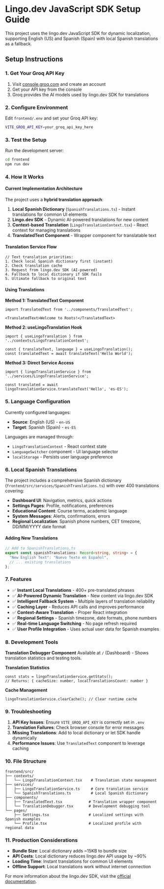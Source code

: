 # Lingo.dev JavaScript SDK Setup Guide

This project uses the lingo.dev JavaScript SDK for dynamic localization, supporting English (US) and Spanish (Spain) with local Spanish translations as a fallback.

## Setup Instructions

### 1. Get Your Groq API Key
1. Visit [console.groq.com](https://console.groq.com/) and create an account
2. Get your API key from the console
3. Groq provides the AI models used by lingo.dev SDK for translations

### 2. Configure Environment
Edit `frontend/.env` and set your Groq API key:

```bash
VITE_GROQ_API_KEY=your_groq_api_key_here
```

### 3. Test the Setup
Run the development server:

```bash
cd frontend
npm run dev
```

### 4. How It Works

#### Current Implementation Architecture

The project uses a **hybrid translation approach**:

1. **Local Spanish Dictionary** (`SpanishTranslations.ts`) - Instant translations for common UI elements
2. **Lingo.dev SDK** - Dynamic AI-powered translations for new content
3. **Context-based Translation** (`LingoTranslationContext.tsx`) - React context for managing translations
4. **TranslatedText Component** - Wrapper component for translatable text

#### Translation Service Flow

```tsx
// Text translation priorities:
1. Check local Spanish dictionary first (instant)
2. Check translation cache
3. Request from lingo.dev SDK (AI-powered)
4. Fallback to local dictionary if SDK fails
5. Ultimate fallback to original text
```

#### Using Translations

**Method 1: TranslatedText Component**
```tsx
import TranslatedText from '../components/TranslatedText';

<TranslatedText>Welcome to Roots!</TranslatedText>
```

**Method 2: useLingoTranslation Hook**
```tsx
import { useLingoTranslation } from '../contexts/LingoTranslationContext';

const { translateText, language } = useLingoTranslation();
const translatedText = await translateText('Hello World');
```

**Method 3: Direct Service Access**
```tsx
import { lingoTranslationService } from '../services/LingoTranslationService';

const translated = await lingoTranslationService.translateText('Hello', 'es-ES');
```

### 5. Language Configuration

Currently configured languages:
- **Source**: English (US) - `en-US`
- **Target**: Spanish (Spain) - `es-ES`

Languages are managed through:
- `LingoTranslationContext` - React context state
- `LanguageSwitcher` component - UI language selector
- `localStorage` - Persists user language preference

### 6. Local Spanish Translations

The project includes a comprehensive Spanish dictionary (`frontend/src/services/SpanishTranslations.ts`) with over 400 translations covering:

- **Dashboard UI**: Navigation, metrics, quick actions
- **Settings Pages**: Profile, notifications, preferences
- **Educational Content**: Course terms, academic language
- **System Messages**: Alerts, confirmations, errors
- **Regional Localization**: Spanish phone numbers, CET timezone, DD/MM/YYYY date format

#### Adding New Translations

```typescript
// Add to SpanishTranslations.ts
export const spanishTranslations: Record<string, string> = {
  "New English Text": "Nuevo Texto en Español",
  // ... existing translations
};
```

### 7. Features

- ✅ **Instant Local Translations** - 400+ pre-translated phrases
- ✅ **AI-Powered Dynamic Translation** - New content via lingo.dev SDK
- ✅ **Intelligent Fallback System** - Multiple layers of translation reliability
- ✅ **Caching Layer** - Reduces API calls and improves performance
- ✅ **Context-Aware Translation** - Proper React integration
- ✅ **Regional Settings** - Spanish timezone, date formats, phone numbers
- ✅ **Real-time Language Switching** - No page refresh required
- ✅ **User Profile Integration** - Uses actual user data for Spanish examples

### 8. Development Tools

**Translation Debugger Component**
Available at `/` (Dashboard) - Shows translation statistics and testing tools.

**Translation Statistics**
```tsx
const stats = lingoTranslationService.getStats();
// Returns: { cacheSize: number, localTranslationsCount: number }
```

**Cache Management**
```tsx
lingoTranslationService.clearCache(); // Clear runtime cache
```

### 9. Troubleshooting

1. **API Key Issues**: Ensure `VITE_GROQ_API_KEY` is correctly set in `.env`
2. **Translation Failures**: Check browser console for error messages
3. **Missing Translations**: Add to local dictionary or let SDK handle dynamically
4. **Performance Issues**: Use `TranslatedText` component to leverage caching

### 10. File Structure

```
frontend/src/
├── contexts/
│   └── LingoTranslationContext.tsx    # Translation state management
├── services/
│   ├── LingoTranslationService.ts     # Core translation service
│   └── SpanishTranslations.ts         # Local Spanish dictionary
├── components/
│   ├── TranslatedText.tsx            # Translation wrapper component
│   └── TranslationDebugger.tsx       # Development debugging tool
└── pages/
    ├── Settings.tsx                  # Localized settings with Spanish examples
    └── Profile.tsx                   # Localized profile with regional data
```

### 11. Production Considerations

- **Bundle Size**: Local dictionary adds ~15KB to bundle size
- **API Costs**: Local dictionary reduces lingo.dev API usage by ~90%
- **Loading Time**: Instant translations for common UI elements
- **Offline Support**: Local translations work without internet connection

For more information about the lingo.dev SDK, visit the [official documentation](https://lingo.dev/docs/sdk). 